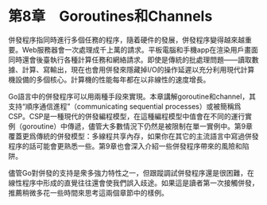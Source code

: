 # 第8章　Goroutines和Channels

併發程序指同時進行多個任務的程序，隨着硬件的發展，併發程序變得越來越重要。Web服務器會一次處理成千上萬的請求。平板電腦和手機app在渲染用戶畫面同時還會後臺執行各種計算任務和網絡請求。即使是傳統的批處理問題——讀取數據、計算、寫輸出，現在也會用併發來隱藏掉I/O的操作延遲以充分利用現代計算機設備的多個核心。計算機的性能每年都在以非線性的速度增長。

Go語言中的併發程序可以用兩種手段來實現。本章講解goroutine和channel，其支持“順序通信進程”（communicating sequential processes）或被簡稱爲CSP。CSP是一種現代的併發編程模型，在這種編程模型中值會在不同的運行實例（goroutine）中傳遞，儘管大多數情況下仍然是被限制在單一實例中。第9章覆蓋更爲傳統的併發模型：多線程共享內存，如果你在其它的主流語言中寫過併發程序的話可能會更熟悉一些。第9章也會深入介紹一些併發程序帶來的風險和陷阱。

儘管Go對併發的支持是衆多強力特性之一，但跟蹤調試併發程序還是很困難，在線性程序中形成的直覺往往還會使我們誤入歧途。如果這是讀者第一次接觸併發，推薦稍微多花一些時間來思考這兩個章節中的樣例。

